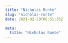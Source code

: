 ```yaml
---
title: "Nicholas Runte"
slug: "nicholas-runte"
date: 2021-02-20T06:51:35Z

meta:
  title: "Nicholas Runte"
---
```



